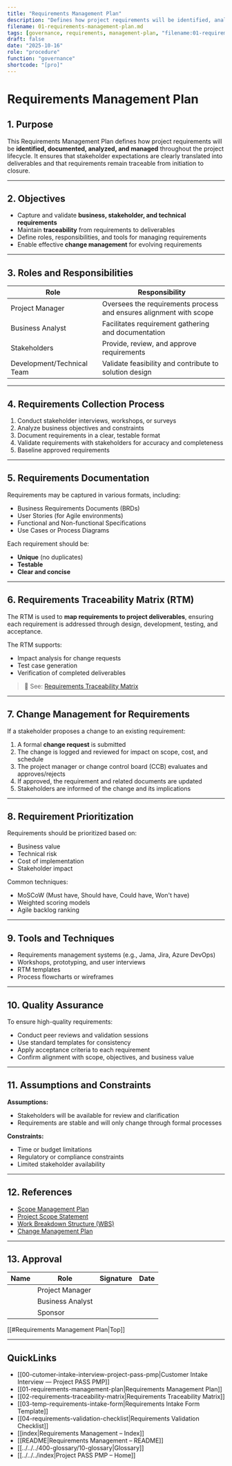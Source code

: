 ```yaml
---
title: "Requirements Management Plan"
description: "Defines how project requirements will be identified, analyzed, documented, and managed through the lifecycle."
filename: 01-requirements-management-plan.md
tags: [governance, requirements, management-plan, "filename:01-requirements-management-plan.md"]
draft: false
date: "2025-10-16"
role: "procedure"
function: "governance"
shortcode: "[pro]"
---
```


# Requirements Management Plan

## 1. Purpose

This Requirements Management Plan defines how project requirements will be **identified, documented, analyzed, and managed** throughout the project lifecycle. It ensures that stakeholder expectations are clearly translated into deliverables and that requirements remain traceable from initiation to closure.

---

## 2. Objectives

- Capture and validate **business, stakeholder, and technical requirements**
- Maintain **traceability** from requirements to deliverables
- Define roles, responsibilities, and tools for managing requirements
- Enable effective **change management** for evolving requirements

---

## 3. Roles and Responsibilities

| Role | Responsibility |
|------|----------------|
| Project Manager | Oversees the requirements process and ensures alignment with scope |
| Business Analyst | Facilitates requirement gathering and documentation |
| Stakeholders | Provide, review, and approve requirements |
| Development/Technical Team | Validate feasibility and contribute to solution design |

---

## 4. Requirements Collection Process

1. Conduct stakeholder interviews, workshops, or surveys  
2. Analyze business objectives and constraints  
3. Document requirements in a clear, testable format  
4. Validate requirements with stakeholders for accuracy and completeness  
5. Baseline approved requirements  

---

## 5. Requirements Documentation

Requirements may be captured in various formats, including:
- Business Requirements Documents (BRDs)
- User Stories (for Agile environments)
- Functional and Non-functional Specifications
- Use Cases or Process Diagrams

Each requirement should be:
- **Unique** (no duplicates)
- **Testable**
- **Clear and concise**

---

## 6. Requirements Traceability Matrix (RTM)

The RTM is used to **map requirements to project deliverables**, ensuring each requirement is addressed through design, development, testing, and acceptance.

The RTM supports:
- Impact analysis for change requests
- Test case generation
- Verification of completed deliverables

> 📎 See: [Requirements Traceability Matrix](./Requirements-Traceability-Matrix.md)

---

## 7. Change Management for Requirements

If a stakeholder proposes a change to an existing requirement:

1. A formal **change request** is submitted  
2. The change is logged and reviewed for impact on scope, cost, and schedule  
3. The project manager or change control board (CCB) evaluates and approves/rejects  
4. If approved, the requirement and related documents are updated  
5. Stakeholders are informed of the change and its implications

---

## 8. Requirement Prioritization

Requirements should be prioritized based on:
- Business value
- Technical risk
- Cost of implementation
- Stakeholder impact

Common techniques:
- MoSCoW (Must have, Should have, Could have, Won't have)
- Weighted scoring models
- Agile backlog ranking

---

## 9. Tools and Techniques

- Requirements management systems (e.g., Jama, Jira, Azure DevOps)
- Workshops, prototyping, and user interviews
- RTM templates
- Process flowcharts or wireframes

---

## 10. Quality Assurance

To ensure high-quality requirements:
- Conduct peer reviews and validation sessions
- Use standard templates for consistency
- Apply acceptance criteria to each requirement
- Confirm alignment with scope, objectives, and business value

---

## 11. Assumptions and Constraints

**Assumptions:**
- Stakeholders will be available for review and clarification
- Requirements are stable and will only change through formal processes

**Constraints:**
- Time or budget limitations
- Regulatory or compliance constraints
- Limited stakeholder availability

---

## 12. References

- [Scope Management Plan](./Scope-Management-Plan.md)
- [Project Scope Statement](./Project-Scope-Statement.md)
- [Work Breakdown Structure (WBS)](./Work-Breakdown-Structure.md)
- [Change Management Plan](../00-project-integration-management/Change-Management-Plan.md)

---

## 13. Approval

| Name | Role | Signature | Date |
|------|------|------------|------|
|  | Project Manager |  |  |
|  | Business Analyst |  |  |
|  | Sponsor |  |  |

[[#Requirements Management Plan|Top]]

---

## QuickLinks
- [[00-cutomer-intake-interview-project-pass-pmp|Customer Intake Interview — Project PASS PMP]]
- [[01-requirements-management-plan|Requirements Management Plan]]
- [[02-requirements-traceability-matrix|Requirements Traceability Matrix]]
- [[03-temp-requirements-intake-form|Requirements Intake Form Template]]
- [[04-requirements-validation-checklist|Requirements Validation Checklist]]
- [[index|Requirements Management – Index]]
- [[README|Requirements Management – README]]
- [[../../../400-glossary/10-glossary|Glossary]]
- [[../../../index|Project PASS PMP – Home]]
